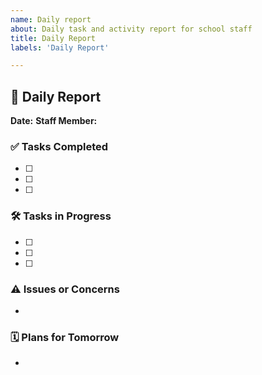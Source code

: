 ```yaml
---
name: Daily report
about: Daily task and activity report for school staff
title: Daily Report
labels: 'Daily Report'

---
```


## 📝 Daily Report

**Date:** <!-- e.g., 2025-06-19 -->
**Staff Member:** <!-- Your full name -->

### ✅ Tasks Completed
- [ ] 
- [ ] 
- [ ] 

### 🛠 Tasks in Progress
- [ ] 
- [ ] 
- [ ] 

### ⚠️ Issues or Concerns
- 

### 🗓 Plans for Tomorrow
-
